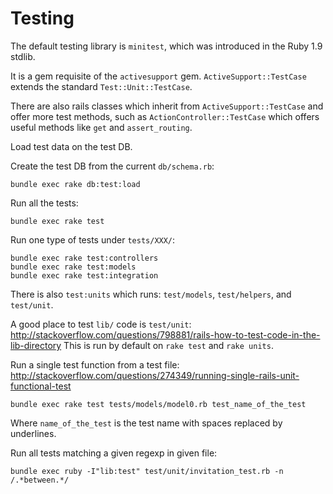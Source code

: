 # Testing

The default testing library is `minitest`, which was introduced in the Ruby 1.9 stdlib.

It is a gem requisite of the `activesupport` gem. `ActiveSupport::TestCase` extends the standard `Test::Unit::TestCase`.

There are also rails classes which inherit from `ActiveSupport::TestCase` and offer more test methods, such as `ActionController::TestCase` which offers useful methods like `get` and `assert_routing`.

Load test data on the test DB.

Create the test DB from the current `db/schema.rb`:

    bundle exec rake db:test:load

Run all the tests:

    bundle exec rake test

Run one type of tests under `tests/XXX/`:

    bundle exec rake test:controllers
    bundle exec rake test:models
    bundle exec rake test:integration

There is also `test:units` which runs: `test/models`, `test/helpers`, and `test/unit`.

A good place to test `lib/` code is `test/unit`: <http://stackoverflow.com/questions/798881/rails-how-to-test-code-in-the-lib-directory> This is run by default on `rake test` and `rake units`.

Run a single test function from a test file: <http://stackoverflow.com/questions/274349/running-single-rails-unit-functional-test>

    bundle exec rake test tests/models/model0.rb test_name_of_the_test

Where `name_of_the_test` is the test name with spaces replaced by underlines.

Run all tests matching a given regexp in given file:

    bundle exec ruby -I"lib:test" test/unit/invitation_test.rb -n /.*between.*/
